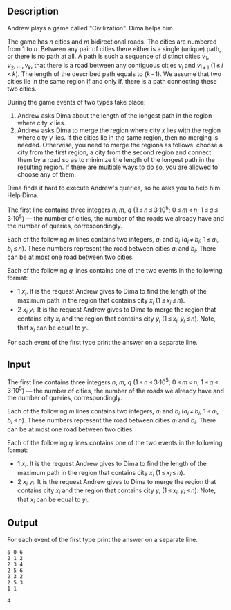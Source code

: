 ## Description

<div><p>Andrew plays a game called "Civilization". Dima helps him.</p><p>The game has <span class="tex-span"><i>n</i></span> cities and <span class="tex-span"><i>m</i></span> bidirectional roads. The cities are numbered from <span class="tex-span">1</span> to <span class="tex-span"><i>n</i></span>. Between any pair of cities there either is a single (unique) path, or there is no path at all. A path is such a sequence of distinct cities <span class="tex-span"><i>v</i><sub class="lower-index">1</sub>, <i>v</i><sub class="lower-index">2</sub>, ..., <i>v</i><sub class="lower-index"><i>k</i></sub></span>, that there is a road between any contiguous cities <span class="tex-span"><i>v</i><sub class="lower-index"><i>i</i></sub></span> and <span class="tex-span"><i>v</i><sub class="lower-index"><i>i</i> + 1</sub></span> (<span class="tex-span">1 ≤ <i>i</i> &lt; <i>k</i></span>). The length of the described path equals to <span class="tex-span">(<i>k</i> - 1)</span>. We assume that two cities lie in the same region if and only if, there is a path connecting these two cities.</p><p>During the game events of two types take place:</p><ol> <li> Andrew asks Dima about the length of the longest path in the region where city <span class="tex-span"><i>x</i></span> lies. </li><li> Andrew asks Dima to merge the region where city <span class="tex-span"><i>x</i></span> lies with the region where city <span class="tex-span"><i>y</i></span> lies. If the cities lie in the same region, then no merging is needed. Otherwise, you need to merge the regions as follows: choose a city from the first region, a city from the second region and connect them by a road so as to minimize the length of the longest path in the resulting region. If there are multiple ways to do so, you are allowed to choose any of them. </li></ol><p>Dima finds it hard to execute Andrew's queries, so he asks you to help him. Help Dima.</p></div><div class="input-specification"><p>The first line contains three integers <span class="tex-span"><i>n</i></span>, <span class="tex-span"><i>m</i></span>, <span class="tex-span"><i>q</i></span> (<span class="tex-span">1 ≤ <i>n</i> ≤ 3·10<sup class="upper-index">5</sup></span>; <span class="tex-span">0 ≤ <i>m</i> &lt; <i>n</i></span>; <span class="tex-span">1 ≤ <i>q</i> ≤ 3·10<sup class="upper-index">5</sup></span>) — the number of cities, the number of the roads we already have and the number of queries, correspondingly.</p><p>Each of the following <span class="tex-span"><i>m</i></span> lines contains two integers, <span class="tex-span"><i>a</i><sub class="lower-index"><i>i</i></sub></span> and <span class="tex-span"><i>b</i><sub class="lower-index"><i>i</i></sub></span> (<span class="tex-span"><i>a</i><sub class="lower-index"><i>i</i></sub> ≠ <i>b</i><sub class="lower-index"><i>i</i></sub>;</span> <span class="tex-span">1 ≤ <i>a</i><sub class="lower-index"><i>i</i></sub>, <i>b</i><sub class="lower-index"><i>i</i></sub> ≤ <i>n</i></span>). These numbers represent the road between cities <span class="tex-span"><i>a</i><sub class="lower-index"><i>i</i></sub></span> and <span class="tex-span"><i>b</i><sub class="lower-index"><i>i</i></sub></span>. There can be at most one road between two cities.</p><p>Each of the following <span class="tex-span"><i>q</i></span> lines contains one of the two events in the following format:</p><ul> <li> <span class="tex-span">1</span> <span class="tex-span"><i>x</i><sub class="lower-index"><i>i</i></sub></span>. It is the request Andrew gives to Dima to find the length of the maximum path in the region that contains city <span class="tex-span"><i>x</i><sub class="lower-index"><i>i</i></sub></span> (<span class="tex-span">1 ≤ <i>x</i><sub class="lower-index"><i>i</i></sub> ≤ <i>n</i></span>). </li><li> <span class="tex-span">2</span> <span class="tex-span"><i>x</i><sub class="lower-index"><i>i</i></sub></span> <span class="tex-span"><i>y</i><sub class="lower-index"><i>i</i></sub></span>. It is the request Andrew gives to Dima to merge the region that contains city <span class="tex-span"><i>x</i><sub class="lower-index"><i>i</i></sub></span> and the region that contains city <span class="tex-span"><i>y</i><sub class="lower-index"><i>i</i></sub></span> (<span class="tex-span">1 ≤ <i>x</i><sub class="lower-index"><i>i</i></sub>, <i>y</i><sub class="lower-index"><i>i</i></sub> ≤ <i>n</i></span>). Note, that <span class="tex-span"><i>x</i><sub class="lower-index"><i>i</i></sub></span> can be equal to <span class="tex-span"><i>y</i><sub class="lower-index"><i>i</i></sub></span>. <ul></ul></li></ul></div><div class="output-specification"><p>For each event of the first type print the answer on a separate line.</p></div>

## Input

<p>The first line contains three integers <span class="tex-span"><i>n</i></span>, <span class="tex-span"><i>m</i></span>, <span class="tex-span"><i>q</i></span> (<span class="tex-span">1 ≤ <i>n</i> ≤ 3·10<sup class="upper-index">5</sup></span>; <span class="tex-span">0 ≤ <i>m</i> &lt; <i>n</i></span>; <span class="tex-span">1 ≤ <i>q</i> ≤ 3·10<sup class="upper-index">5</sup></span>) — the number of cities, the number of the roads we already have and the number of queries, correspondingly.</p><p>Each of the following <span class="tex-span"><i>m</i></span> lines contains two integers, <span class="tex-span"><i>a</i><sub class="lower-index"><i>i</i></sub></span> and <span class="tex-span"><i>b</i><sub class="lower-index"><i>i</i></sub></span> (<span class="tex-span"><i>a</i><sub class="lower-index"><i>i</i></sub> ≠ <i>b</i><sub class="lower-index"><i>i</i></sub>;</span> <span class="tex-span">1 ≤ <i>a</i><sub class="lower-index"><i>i</i></sub>, <i>b</i><sub class="lower-index"><i>i</i></sub> ≤ <i>n</i></span>). These numbers represent the road between cities <span class="tex-span"><i>a</i><sub class="lower-index"><i>i</i></sub></span> and <span class="tex-span"><i>b</i><sub class="lower-index"><i>i</i></sub></span>. There can be at most one road between two cities.</p><p>Each of the following <span class="tex-span"><i>q</i></span> lines contains one of the two events in the following format:</p><ul> <li> <span class="tex-span">1</span> <span class="tex-span"><i>x</i><sub class="lower-index"><i>i</i></sub></span>. It is the request Andrew gives to Dima to find the length of the maximum path in the region that contains city <span class="tex-span"><i>x</i><sub class="lower-index"><i>i</i></sub></span> (<span class="tex-span">1 ≤ <i>x</i><sub class="lower-index"><i>i</i></sub> ≤ <i>n</i></span>). </li><li> <span class="tex-span">2</span> <span class="tex-span"><i>x</i><sub class="lower-index"><i>i</i></sub></span> <span class="tex-span"><i>y</i><sub class="lower-index"><i>i</i></sub></span>. It is the request Andrew gives to Dima to merge the region that contains city <span class="tex-span"><i>x</i><sub class="lower-index"><i>i</i></sub></span> and the region that contains city <span class="tex-span"><i>y</i><sub class="lower-index"><i>i</i></sub></span> (<span class="tex-span">1 ≤ <i>x</i><sub class="lower-index"><i>i</i></sub>, <i>y</i><sub class="lower-index"><i>i</i></sub> ≤ <i>n</i></span>). Note, that <span class="tex-span"><i>x</i><sub class="lower-index"><i>i</i></sub></span> can be equal to <span class="tex-span"><i>y</i><sub class="lower-index"><i>i</i></sub></span>. <ul></ul></li></ul>

## Output

<p>For each event of the first type print the answer on a separate line.</p>





```input1
6 0 6
2 1 2
2 3 4
2 5 6
2 3 2
2 5 3
1 1

```




```output1
4

```


